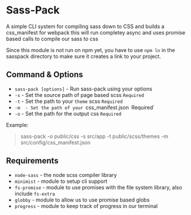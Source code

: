 **Sass-Pack**
=============

A simple CLI system for compiling sass down to CSS and builds a css_manifest for webpack this will run completey async and uses promise based calls to compile our sass to css

Since this module is not run on npm yet, you have to use `npm ln` in the sasspack directory to make sure it creates a link to your project.

Command & Options
--------

 - `sass-pack [options]` - Run sass-pack using your options
 - `-s` - Set the source path of page based scss `Required`
 - `-t` - Set the path to your `theme` scss `Required`
 - `-m  - Set the path of your `css_manifest.json` `Required`
 - `-o` - Set the path for the output css `Required`

Example:
> sass-pack -o public/css -s src/app -t public/scss/themes -m src/config/css_manifest.json

Requirements
------------

 - `node-sass` - the node scss compiler library
 - `minimist` - module to setup cli support
 - `fs-promise` - module to use promises with the file system library, also include `fs-extra`
 - `globby` - module to allow us to use promise based globs
 - `progress` - module to keep track of progress in our terminal